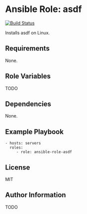 # Ansible Role: asdf

[![Build Status](https://travis-ci.org/sestrella/ansible-role-asdf.svg?branch=master)](https://travis-ci.org/sestrella/ansible-role-asdf)

Installs asdf on Linux.

## Requirements

None.

## Role Variables

TODO

## Dependencies

None.

## Example Playbook

```
- hosts: servers
  roles:
     - role: ansible-role-asdf
```

## License

MIT

## Author Information

TODO
